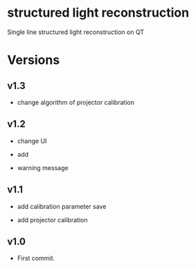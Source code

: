 # structured light reconstruction

Single line structured light reconstruction on QT

# Versions

## v1.3

- change algorithm of projector calibration

## v1.2

- change UI

- add 

- warning message

## v1.1

- add calibration parameter save

- add projector calibration

## v1.0

- First commit.
